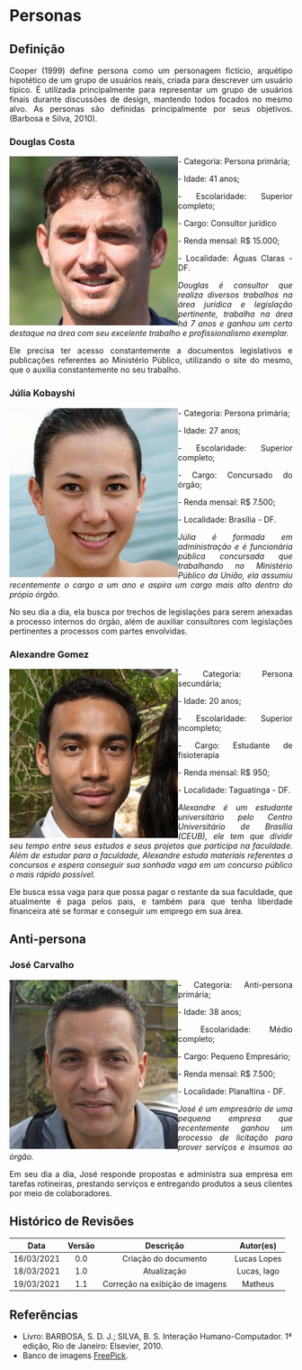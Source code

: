 # Personas

## Definição
<p align = "justify">Cooper (1999) define persona como um personagem fictício, arquétipo hipotético de um grupo de usuários reais, criada para descrever um usuário típico. É utilizada principalmente para representar um grupo de usuários finais durante  discussões de design, mantendo todos focados no mesmo alvo. As personas são definidas principalmente por seus objetivos. (Barbosa e Silva, 2010).</p>




### **Douglas Costa**
<div class="toolgrid">
	<div>
        <img align=left width="300" src="assets/personas/douglas.jpg">
    </div>
    <div>
        <p align = "justify"> - Categoria: Persona primária;</p>
        <p align = "justify"> - Idade: 41 anos;</p>
        <p align = "justify"> - Escolaridade: Superior completo;</p>
        <p align = "justify"> - Cargo: Consultor jurídico</p>
        <p align = "justify"> - Renda mensal: R$ 15.000;</p>
        <p align = "justify"> - Localidade: Águas Claras - DF.</p>
    </div>
    <p align = "justify"><em>
    Douglas é consultor que realiza diversos trabalhos na área jurídica e legislação pertinente, trabalha na área há 7 anos e ganhou um certo destaque na área com seu excelente trabalho e profissionalismo exemplar.</em>
    </p>
    <p align = "justify">
    Ele precisa ter acesso constantemente a documentos legislativos e publicações referentes ao Ministério Público, utilizando o site do mesmo, que o auxilia constantemente no seu trabalho.
    </p>
</div>


### **Júlia Kobayshi**
<div class="toolgrid">
	<div>
        <img align=left width="300" src="assets/personas/julia.jpg">
    </div>
    <div>
        <p align = "justify"> - Categoria: Persona primária;</p>
        <p align = "justify"> - Idade: 27 anos;</p>
        <p align = "justify"> - Escolaridade: Superior completo;</p>
        <p align = "justify"> - Cargo: Concursado do órgão;</p>
        <p align = "justify"> - Renda mensal: R$ 7.500;</p>
        <p align = "justify"> - Localidade: Brasília - DF.</p>
    </div>
    <p align = "justify"><em>
    Júlia é formada em administração e é funcionária pública concursada que trabalhando no Ministério Público da União, ela assumiu recentemente o cargo a um ano e aspira um cargo mais alto dentro do própio órgão.</em>
    </p>
    <p align = "justify">
    No seu dia a dia, ela busca por trechos de legislações para serem anexadas a processo internos do órgão, além de auxiliar consultores com legislações pertinentes a processos com partes envolvidas.
    </p>
</div>

### **Alexandre Gomez**
<div class="toolgrid">
	<div>
        <img align=left width="300" src="assets/personas/alexandre.jpg">
    </div>
    <div>
        <p align = "justify"> - Categoria: Persona secundária;</p>
        <p align = "justify"> - Idade: 20 anos;</p>
        <p align = "justify"> - Escolaridade: Superior incompleto;</p>
        <p align = "justify"> - Cargo: Estudante de fisioterapia</p>
        <p align = "justify"> - Renda mensal: R$ 950;</p>
        <p align = "justify"> - Localidade: Taguatinga - DF.</p>
    </div>
    <p align = "justify"><em>
   Alexandre é um estudante universitário pelo Centro Universitário de Brasília (CEUB), ele tem que dividir seu tempo entre seus estudos e seus projetos que participa na faculdade. Além de estudar para a faculdade, Alexandre estuda materiais referentes a concursos e espera conseguir sua sonhada vaga em um concurso público o mais rápido possível.</em>
    </p>
    <p align = "justify">
    Ele busca essa vaga para que possa pagar o restante da sua faculdade, que atualmente é paga pelos pais, e também para que tenha liberdade financeira até se formar e conseguir um emprego em sua área.
    </p>
</div>

## Anti-persona

### **José Carvalho**
<div class="toolgrid">
	<div>
        <img align=left width="300" src="assets/personas/jose.jpg">
    </div>
    <div>
        <p align = "justify"> - Categoria: Anti-persona primária;</p>
        <p align = "justify"> - Idade: 38 anos;</p>
        <p align = "justify"> - Escolaridade: Médio completo;</p>
        <p align = "justify"> - Cargo: Pequeno Empresário;</p>
        <p align = "justify"> - Renda mensal: R$ 7.500;</p>
        <p align = "justify"> - Localidade: Planaltina - DF.</p>
    </div>
    <p align = "justify"><em>
    José é um empresário de uma pequena empresa que recentemente ganhou um processo de licitação para prover serviços e insumos ao órgão.</em>
    </p>
    <p align = "justify">
    Em seu dia a dia, José responde propostas  e administra sua empresa em tarefas rotineiras,  prestando serviços e entregando produtos a seus clientes  por meio de colaboradores.
    </p>
</div>





## Histórico de Revisões 

| Data | Versão | Descrição | Autor(es) |
| :----: | :----: | :----: | :----: |
| 16/03/2021 | 0.0 | Criação do documento | Lucas Lopes
| 18/03/2021 | 1.0 | Atualização | Lucas, Iago |
| 19/03/2021 | 1.1 | Correção na exibição de imagens | Matheus |

## Referências

- Livro: BARBOSA, S. D. J.; SILVA, B. S. Interação Humano-Computador. 1ª edição, Rio de Janeiro: Elsevier, 2010.
- Banco de imagens <a href = "https://br.freepik.com/">FreePick</a>. 
